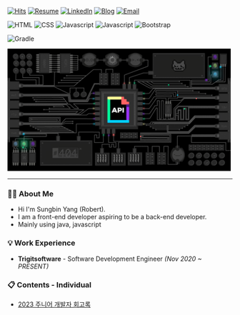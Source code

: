 [![Hits](https://hits.seeyoufarm.com/api/count/incr/badge.svg?url=https%3A%2F%2Fgithub.com%2FsungbinYang%2F&count_bg=%2379C83D&title_bg=%23555555&icon=tencentqq.svg&icon_color=%23E7E7E7&title=hits&edge_flat=false)](https://hits.seeyoufarm.com)
[![Resume](https://img.shields.io/badge/Resume-white?style=flat-square&logo=Notion&logoColor=black)](https://psychedelic-sociology-4e5.notion.site/12d54d08d81249f9bc4f2822006dc43d)
[![LinkedIn](https://img.shields.io/badge/LinkedIn-0077b5?style=flat-square&logo=linkedin&logoColor=white&link=https://www.linkedin.com/in/taeyang-jin/)](https://www.linkedin.com/in/%EC%84%B1%EB%B9%88-%EC%96%91-14a23b207/)
[![Blog](https://img.shields.io/badge/blog-000000?style=flat-square&logo=Tistory&logoColor=#000000)](https://yang-sungbin.tistory.com/)
[![Email](https://img.shields.io/badge/Email-white?style=flat-square&logo=Google&logoColor=##4285F4)](mailto:yangseongbin3763@gmail.com)

![HTML](https://img.shields.io/badge/HTML-E34F26?style=for-the-badge&logo=html5&logoColor=white)
![CSS](https://img.shields.io/badge/CSS-1572B6?style=for-the-badge&logo=css3&logoColor=white)
![Javascript](https://img.shields.io/badge/Javascript-F7DF1E?style=for-the-badge&logo=Javascript&logoColor=black)
![Javascript](https://img.shields.io/badge/JQuery-1572B6?style=for-the-badge&logo=JQuery&logoColor=white)
![Bootstrap](https://img.shields.io/badge/Bootstrap-7952B3?style=for-the-badge&logo=Bootstrap&logoColor=white)

![Gradle](https://img.shields.io/badge/Gradle-02303A?style=for-the-badge&logo=Gradle&logoColor=white)

<img src="./static/api.gif" width="500" />

---

### 🙋🏻 About Me

- Hi I'm Sungbin Yang (Robert).
- I am a front-end developer aspiring to be a back-end developer.
- Mainly using java, javascript

### 💡 Work Experience

- **Trigitsoftware** - Software Development Engineer _(Nov 2020 ~ PRESENT)_

### 📋 Contents - Individual

- [2023 주니어 개발자 회고록](https://yang-sungbin.tistory.com/entry/2023%EB%85%84-%EC%A3%BC%EB%8B%88%EC%96%B4-%EA%B0%9C%EB%B0%9C%EC%9E%90-%ED%9A%8C%EA%B3%A0%EB%A1%9D)
